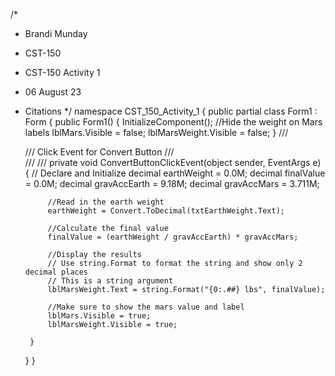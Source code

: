 /*
 * Brandi Munday
 * CST-150
 * CST-150 Activity 1
 * 06 August 23
 * Citations
 */
namespace CST_150_Activity_1
{
    public partial class Form1 : Form
    {
        public Form1()
        {
            InitializeComponent();
            //Hide the weight on Mars labels
            lblMars.Visible = false;
            lblMarsWeight.Visible = false;
        }
        /// <summary>
        /// Click Event for Convert Button
        /// </summary>
        /// <param name="sender"></param>
        /// <param name="e"></param>
        private void ConvertButtonClickEvent(object sender, EventArgs e)
        {
            // Declare and Initialize
            decimal earthWeight = 0.0M;
            decimal finalValue = 0.0M;
            decimal gravAccEarth = 9.18M;
            decimal gravAccMars = 3.711M;

            //Read in the earth weight
            earthWeight = Convert.ToDecimal(txtEarthWeight.Text);

            //Calculate the final value
            finalValue = (earthWeight / gravAccEarth) * gravAccMars;

            //Display the results
            // Use string.Format to format the string and show only 2 decimal places
            // This is a string argument
            lblMarsWeight.Text = string.Format("{0:.##} lbs", finalValue);

            //Make sure to show the mars value and label
            lblMars.Visible = true;
            lblMarsWeight.Visible = true;

        }
    }
}
